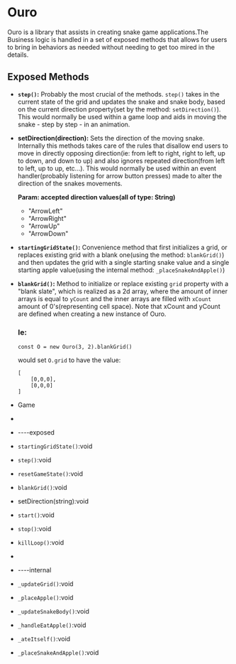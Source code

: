 
# Ouro

Ouro is a library that assists in creating snake game applications.The Business logic is handled in a set of exposed methods that allows for users to bring in behaviors as needed without needing to get too mired in the details.

## Exposed Methods

* **`step()`:** Probably the most crucial of the methods. `step()` takes in the current state of the grid and updates the snake and snake body, based on the current direction property(set by the method: `setDirection()`). This would normally be used within a game loop and aids in moving the snake - step by step - in an animation.

* **setDirection(direction):** Sets the direction of the moving snake. Internally this methods takes care of the rules that disallow end users to move in directly opposing direction(ie: from left to right, right to left, up to down, and down to up) and also ignores repeated direction(from left to left, up to up, etc...). This would normally be used within an event handler(probably listening for arrow button presses) made to alter the direction of the snakes movements.

    **Param: accepted direction values(all of type: String)**
    * "ArrowLeft"
    * "ArrowRight"
    * "ArrowUp"
    * "ArrowDown"


* **`startingGridState()`:** Convenience method that first initializes a grid, or replaces existing grid with a blank one(using the method: `blankGrid()`) and then updates the grid with a single starting snake value and a single starting apple value(using the internal method: `_placeSnakeAndApple()`)

* **`blankGrid()`:** Method to initialize or replace existing `grid` property with a "blank slate", which is realized as a 2d array, where the amount of inner arrays is equal to `yCount` and the inner arrays are filled with `xCount` amount of 0's(representing cell space). Note that xCount and yCount are defined when creating a new instance of Ouro.
    ### Ie:

    ```
    const O = new Ouro(3, 2).blankGrid()
    ```
    would set `O.grid` to have the value:
    ```
    [
        [0,0,0],
        [0,0,0]
    ]
    ```




 * Game
 *
 * ----exposed
 * `startingGridState()`:void
 * `step()`:void
 * `resetGameState()`:void
 * `blankGrid()`:void
 * setDirection(string):void
 * `start()`:void
 * `stop()`:void
 * `killLoop()`:void
 *
 * ----internal
 * `_updateGrid()`:void
 * `_placeApple()`:void
 * `_updateSnakeBody()`:void
 * `_handleEatApple()`:void
 * `_ateItself()`:void
 * `_placeSnakeAndApple()`:void
